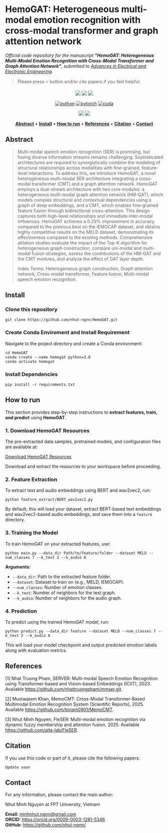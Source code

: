 # HemoGAT: Heterogeneous multi-modal emotion recognition with cross-modal transformer and graph attention network
<i>
  Official code repository for the manuscript 
  <b>"HemoGAT: Heterogeneous Multi-Modal Emotion Recognition with Cross-Modal Transformer and Graph Attention Network"</b>, 
  submitted to 
  <a href="https://advances.vsb.cz/">Advances in Electrical and Electronic Engineering</a>.
</i>

> Please press ⭐ button and/or cite papers if you feel helpful.

<p align="center">
<img src="https://img.shields.io/github/stars/nhut-ngnn/HemoGAT">
<img src="https://img.shields.io/github/forks/nhut-ngnn/HemoGAT">
<img src="https://img.shields.io/github/watchers/nhut-ngnn/HemoGAT">
</p>

<div align="center">

[![python](https://img.shields.io/badge/-Python_3.8.20-blue?logo=python&logoColor=white)](https://www.python.org/downloads/)
[![pytorch](https://img.shields.io/badge/Torch_2.0.1-ee4c2c?logo=pytorch&logoColor=white)](https://pytorch.org/get-started/locally/)
[![cuda](https://img.shields.io/badge/-CUDA_11.8-green?logo=nvidia&logoColor=white)](https://developer.nvidia.com/cuda-toolkit-archive)
</div>

<p align="center">
<img src="https://img.shields.io/badge/Last%20updated%20on-16.07.2025-brightgreen?style=for-the-badge">
<img src="https://img.shields.io/badge/Written%20by-Nguyen%20Minh%20Nhut-pink?style=for-the-badge"> 
</p>


<div align="center">

[**Abstract**](#Abstract) •
[**Install**](#install) •
[**How to run**](#how-to-run) •
[**References**](#references) •
[**Citation**](#citation) •
[**Contact**](#Contact)

</div>

## Abstract 
> Multi-modal speech emotion recognition (SER) is promising, but fusing diverse information streams remains challenging. Sophisticated architectures are required to synergistically combine the modeling of structural relationships across modalities with fine-grained, feature-level interactions. To address this, we introduce HemoGAT, a novel heterogeneous multi-modal SER architecture integrating a cross-modal transformer (CMT) and a graph attention network. HemoGAT employs a dual-stream architecture with two core modules: a heterogeneous multi-modal graph attention network (HM-GAT), which models complex structural and contextual dependencies using a graph of deep embeddings, and a CMT, which enables fine-grained feature fusion through bidirectional cross-attention. This design captures both high-level relationships and immediate inter-modal influences. HemoGAT achieves a 0.29\% improvement in accuracy compared to the previous best on the IEMOCAP dataset, and obtains highly competitive results on the MELD dataset, demonstrating its effectiveness compared to the existing methods. Comprehensive ablation studies evaluate the impact of the Top-K algorithm for heterogeneous graph construction, compare uni-modal and multi-modal fusion strategies, assess the contributions of the HM-GAT and the CMT modules, and analyze the effect of GAT layer depth. 
>
> Index Terms: Heterogeneous graph construction, Graph attention network, Cross-modal transformer, Feature fusion, Multi-modal speech emotion recognition.


## Install
### Clone this repository
```
git clone https://github.com/nhut-ngnn/HemoGAT.git
```

### Create Conda Enviroment and Install Requirement
Navigate to the project directory and create a Conda environment:
```
cd HemoGAT
conda create --name hemogat python=3.8
conda activate hemogat
```
### Install Dependencies
```
pip install -r requirements.txt
```
## How to run

<p>
  This section provides step-by-step instructions to <strong>extract features, train, and predict</strong> using <strong>HemoGAT</strong>.
</p>

<h3>1. Download HemoGAT Resources</h3>
<p>
  The pre-extracted data samples, pretrained models, and configuration files are available at:
</p>
<p>
  <a href="https://drive.google.com/drive/folders/187ARizXiEco3Cwz97eroW8QHkZyZxh2g?usp=drive_link" target="_blank" rel="noopener noreferrer">
    Download HemoGAT Resources
  </a>
</p>
<p>
  Download and extract the resources to your workspace before proceeding.
</p>

<h3>2. Feature Extraction</h3>
<p>
  To extract text and audio embeddings using BERT and wav2vec2, run:
</p>
<pre><code>python feature_extract/BERT_wav2vec2.py
</code></pre>
<p>
  By default, this will load your dataset, extract BERT-based text embeddings and wav2vec2-based audio embeddings, and save them into a <code>feature</code> directory.
</p>

<h3>3. Training the Model</h3>
<p>
  To train HemoGAT on your extracted features, use:
</p>
<pre><code>python main.py --data_dir Path/to/feature/folder --dataset MELD --num_classes 7 --k_text 2 --k_audio 8
</code></pre>
<p>
  <strong>Arguments:</strong>
  <ul>
    <li><code>--data_dir</code>: Path to the extracted feature folder.</li>
    <li><code>--dataset</code>: Dataset to train on (e.g., MELD, IEMOCAP).</li>
    <li><code>--num_classes</code>: Number of emotion classes.</li>
    <li><code>--k_text</code>: Number of neighbors for the text graph.</li>
    <li><code>--k_audio</code>: Number of neighbors for the audio graph.</li>
  </ul>
</p>

<h3>4. Prediction</h3>
<p>
  To predict using the trained HemoGAT model, run:
</p>
<pre><code>python predict.py --data_dir feature --dataset MELD --num_classes 7 --k_text 2 --k_audio 8
</code></pre>
<p>
  This will load your model checkpoint and output predicted emotion labels along with evaluation metrics.
</p>

## References
[1] Nhat Truong Pham, SERVER: Multi-modal Speech Emotion Recognition using Transformer-based and Vision-based Embeddings (ICIIT), 2023. Available https://github.com/nhattruongpham/mmser.git.

[2] Mustaqeem Khan, MemoCMT: Cross-Modal Transformer-Based Multimodal Emotion Recognition System (Scientific Reports), 2025. Available https://github.com/tpnam0901/MemoCMT.

[3] Nhut Minh Nguyen, FleSER: Multi-modal emotion recognition via dynamic fuzzy membership and attention fusion, 2025. Available https://github.com/aita-lab/FleSER.

## Citation
If you use this code or part of it, please cite the following papers:
```
Update soon
```
## Contact
For any information, please contact the main author:

Nhut Minh Nguyen at FPT University, Vietnam

**Email:** [minhnhut.ngnn@gmail.com](mailto:minhnhut.ngnn@gmail.com)<br>
**ORCID:** <link>https://orcid.org/0009-0003-1281-5346</link> <br>
**GitHub:** <link>https://github.com/nhut-ngnn/</link>
